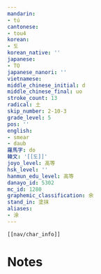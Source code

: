 ```yaml
---
mandarin:
- tú
cantonese:
- tou4
korean:
- 도
korean_native: ''
japanese:
- TO
japanese_nanori: ''
vietnamese:
middle_chinese_initial: d
middle_chinese_final: uo
stroke_count: 13
radical: 土
skip_number: 2-10-3
grade_level: 5
pos: ''
english:
- smear
- daub
羅馬字: do
韓文: '[[도]]'
joyo_level: 高等
hsk_level: ''
hanmun_edu_level: 高等
danayo_id: 5302
mc_id: 1280
graphemic_classification: 余
stand_in: 塗抹
aliases:
- 涂
---
```

```meta-bind-embed
[[nav/char_info]]
```

# Notes
